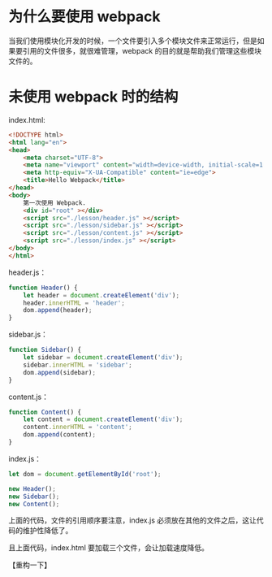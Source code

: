 # 为什么要使用 webpack

当我们使用模块化开发的时候，一个文件要引入多个模块文件来正常运行，但是如果要引用的文件很多，就很难管理，webpack 的目的就是帮助我们管理这些模块文件的。

# 未使用 webpack 时的结构

index.html:

```html
<!DOCTYPE html>
<html lang="en">
<head>
    <meta charset="UTF-8">
    <meta name="viewport" content="width=device-width, initial-scale=1.0">
    <meta http-equiv="X-UA-Compatible" content="ie=edge">
    <title>Hello Webpack</title>
</head>
<body>
    第一次使用 Webpack.
    <div id="root" ></div>
    <script src="./lesson/header.js" ></script>
    <script src="./lesson/sidebar.js" ></script>
    <script src="./lesson/content.js" ></script>
    <script src="./lesson/index.js" ></script>
</body>
</html>
```

header.js：

```js
function Header() {
    let header = document.createElement('div');
    header.innerHTML = 'header';
    dom.append(header);
}
```

sidebar.js：

```js
function Sidebar() {
    let sidebar = document.createElement('div');
    sidebar.innerHTML = 'sidebar';
    dom.append(sidebar);
}
```

content.js：

```js
function Content() {
    let content = document.createElement('div');
    content.innerHTML = 'content';
    dom.append(content);
}
```

index.js：

```js
let dom = document.getElementById('root');

new Header();
new Sidebar();
new Content();
```

上面的代码，文件的引用顺序要注意，index.js 必须放在其他的文件之后，这让代码的维护性降低了。

且上面代码，index.html 要加载三个文件，会让加载速度降低。

【重构一下】

```js

```

